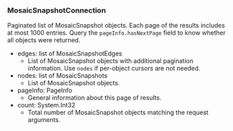 ### MosaicSnapshotConnection
Paginated list of MosaicSnapshot objects. Each page of the results includes at most 1000 entries. Query the `pageInfo.hasNextPage` field to know whether all objects were returned.

- edges: list of MosaicSnapshotEdges
  - List of MosaicSnapshot objects with additional pagination information. Use `nodes` if per-object cursors are not needed.
- nodes: list of MosaicSnapshots
  - List of MosaicSnapshot objects.
- pageInfo: PageInfo
  - General information about this page of results.
- count: System.Int32
  - Total number of MosaicSnapshot objects matching the request arguments.
